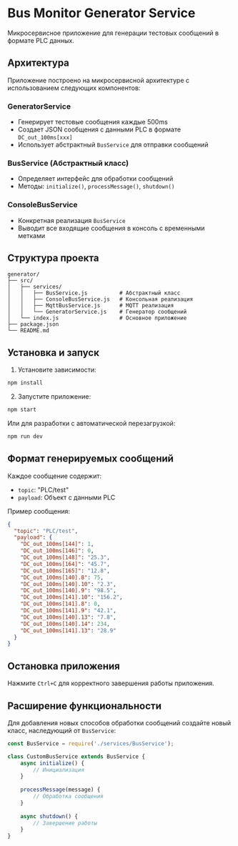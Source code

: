 # Bus Monitor Generator Service

Микросервисное приложение для генерации тестовых сообщений в формате PLC данных.

## Архитектура

Приложение построено на микросервисной архитектуре с использованием следующих компонентов:

### GeneratorService
- Генерирует тестовые сообщения каждые 500ms
- Создает JSON сообщения с данными PLC в формате `DC_out_100ms[xxx]`
- Использует абстрактный `BusService` для отправки сообщений

### BusService (Абстрактный класс)
- Определяет интерфейс для обработки сообщений
- Методы: `initialize()`, `processMessage()`, `shutdown()`

### ConsoleBusService
- Конкретная реализация `BusService`
- Выводит все входящие сообщения в консоль с временными метками

## Структура проекта

```
generator/
├── src/
│   ├── services/
│   │   ├── BusService.js          # Абстрактный класс
│   │   ├── ConsoleBusService.js   # Консольная реализация
│   │   ├── MqttBusService.js      # MQTT реализация
│   │   └── GeneratorService.js    # Генератор сообщений
│   └── index.js                   # Основное приложение
├── package.json
└── README.md
```

## Установка и запуск

1. Установите зависимости:
```bash
npm install
```

2. Запустите приложение:
```bash
npm start
```

Или для разработки с автоматической перезагрузкой:
```bash
npm run dev
```

## Формат генерируемых сообщений

Каждое сообщение содержит:
- `topic`: "PLC/test"
- `payload`: Объект с данными PLC

Пример сообщения:
```json
{
  "topic": "PLC/test",
  "payload": {
    "DC_out_100ms[144]": 1,
    "DC_out_100ms[146]": 0,
    "DC_out_100ms[148]": "25.3",
    "DC_out_100ms[164]": "45.7",
    "DC_out_100ms[165]": "12.8",
    "DC_out_100ms[140].8": 75,
    "DC_out_100ms[140].10": "2.3",
    "DC_out_100ms[140].9": "98.5",
    "DC_out_100ms[141].10": "156.2",
    "DC_out_100ms[141].8": 0,
    "DC_out_100ms[141].9": "42.1",
    "DC_out_100ms[140].13": "7.8",
    "DC_out_100ms[140].14": 234,
    "DC_out_100ms[141].13": "28.9"
  }
}
```

## Остановка приложения

Нажмите `Ctrl+C` для корректного завершения работы приложения.

## Расширение функциональности

Для добавления новых способов обработки сообщений создайте новый класс, наследующий от `BusService`:

```javascript
const BusService = require('./services/BusService');

class CustomBusService extends BusService {
    async initialize() {
        // Инициализация
    }
    
    processMessage(message) {
        // Обработка сообщения
    }
    
    async shutdown() {
        // Завершение работы
    }
}
``` 
